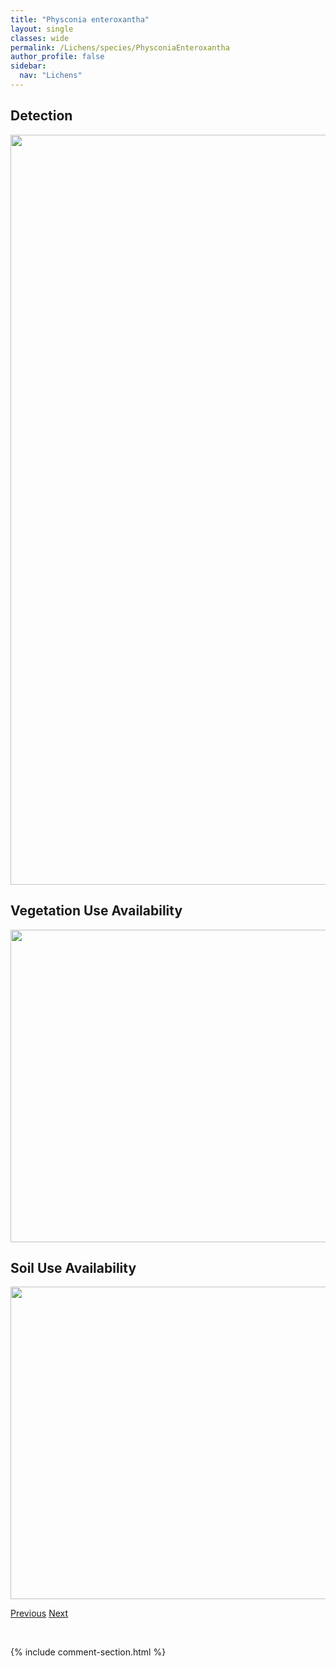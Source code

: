 ```yaml
---
title: "Physconia enteroxantha"
layout: single
classes: wide
permalink: /Lichens/species/PhysconiaEnteroxantha
author_profile: false
sidebar:
  nav: "Lichens"
---
```


<h2>Detection</h2>

<a href="https://drive.google.com/uc?export=view&id=1yEDDY0TRQTnA1f54aUnyqnaOdDypzLdq">
<img src="https://drive.google.com/uc?export=view&id=1yEDDY0TRQTnA1f54aUnyqnaOdDypzLdq" height = "1200" width = "800">
</a>


<h2>Vegetation Use Availability</h2>

<a href="https://drive.google.com/uc?export=view&id=1BqScYzBWzrbAnYCalVZJIfq4pt1GX6B6">
<img src="https://drive.google.com/uc?export=view&id=1BqScYzBWzrbAnYCalVZJIfq4pt1GX6B6" height = "500" width = "1000">
</a>


<h2>Soil Use Availability</h2>

<a href="https://drive.google.com/uc?export=view&id=11tQDnTh0eRdN-g4qeRCzKcNrE4Xvfd9A">
<img src="https://drive.google.com/uc?export=view&id=11tQDnTh0eRdN-g4qeRCzKcNrE4Xvfd9A" height = "500" width = "1000">
</a>


<a href="/DevelopmentWebsite/Lichens/species/PhysconiaDetersa" class="pagination--pager" title="Physconia detersa">Previous</a> <a href="/DevelopmentWebsite/Lichens/species/PhysconiaGrumosa" class="pagination--pager" title="Physconia grumosa">Next</a>

<p>&nbsp;</p>

{% include comment-section.html %}

